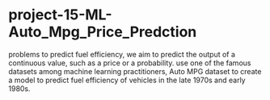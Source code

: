 # project-15-ML-Auto_Mpg_Price_Predction
 problems to predict fuel efficiency, we aim to predict the output of a continuous value, such as a price or a probability.
use one of the famous datasets among machine learning practitioners, Auto MPG dataset to create a model to predict fuel efficiency of vehicles in the late 1970s and early 1980s.

